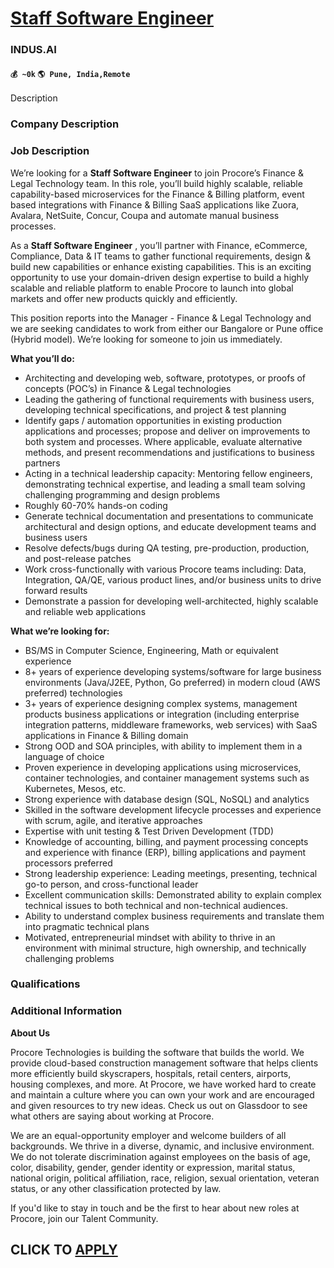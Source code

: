 # [Staff Software Engineer](https://www.remotewlb.com/apply/staff-software-engineer-89089)  
### INDUS.AI  
#### `💰 ~0k` `🌎 Pune, India,Remote`  

Description

### Company Description

### Job Description

We’re looking for a **Staff Software Engineer** to join Procore’s Finance & Legal Technology team. In this role, you’ll build highly scalable, reliable capability-based microservices for the Finance & Billing platform, event based integrations with Finance & Billing SaaS applications like Zuora, Avalara, NetSuite, Concur, Coupa and automate manual business processes.

As a **Staff Software Engineer** , you’ll partner with Finance, eCommerce, Compliance, Data & IT teams to gather functional requirements, design & build new capabilities or enhance existing capabilities. This is an exciting opportunity to use your domain-driven design expertise to build a highly scalable and reliable platform to enable Procore to launch into global markets and offer new products quickly and efficiently.

This position reports into the Manager - Finance & Legal Technology and we are seeking candidates to work from either our Bangalore or Pune office (Hybrid model). We’re looking for someone to join us immediately.

 **What you’ll do:**

  * Architecting and developing web, software, prototypes, or proofs of concepts (POC’s) in Finance & Legal technologies
  * Leading the gathering of functional requirements with business users, developing technical specifications, and project & test planning
  * Identify gaps / automation opportunities in existing production applications and processes; propose and deliver on improvements to both system and processes. Where applicable, evaluate alternative methods, and present recommendations and justifications to business partners
  * Acting in a technical leadership capacity: Mentoring fellow engineers, demonstrating technical expertise, and leading a small team solving challenging programming and design problems
  * Roughly 60-70% hands-on coding
  * Generate technical documentation and presentations to communicate architectural and design options, and educate development teams and business users
  * Resolve defects/bugs during QA testing, pre-production, production, and post-release patches
  * Work cross-functionally with various Procore teams including: Data, Integration, QA/QE, various product lines, and/or business units to drive forward results
  * Demonstrate a passion for developing well-architected, highly scalable and reliable web applications

 **What we’re looking for:**

  * BS/MS in Computer Science, Engineering, Math or equivalent experience
  * 8+ years of experience developing systems/software for large business environments (Java/J2EE, Python, Go preferred) in modern cloud (AWS preferred) technologies 
  * 3+ years of experience designing complex systems, management products business applications or integration (including enterprise integration patterns, middleware frameworks, web services) with SaaS applications in Finance & Billing domain
  * Strong OOD and SOA principles, with ability to implement them in a language of choice
  * Proven experience in developing applications using microservices, container technologies, and container management systems such as Kubernetes, Mesos, etc.
  * Strong experience with database design (SQL, NoSQL) and analytics
  * Skilled in the software development lifecycle processes and experience with scrum, agile, and iterative approaches 
  * Expertise with unit testing & Test Driven Development (TDD)
  * Knowledge of accounting, billing, and payment processing concepts and experience with finance (ERP), billing applications and payment processors preferred
  * Strong leadership experience: Leading meetings, presenting, technical go-to person, and cross-functional leader
  * Excellent communication skills: Demonstrated ability to explain complex technical issues to both technical and non-technical audiences.
  * Ability to understand complex business requirements and translate them into pragmatic technical plans
  * Motivated, entrepreneurial mindset with ability to thrive in an environment with minimal structure, high ownership, and technically challenging problems

### Qualifications

### Additional Information

 **About Us**

Procore Technologies is building the software that builds the world. We provide cloud-based construction management software that helps clients more efficiently build skyscrapers, hospitals, retail centers, airports, housing complexes, and more. At Procore, we have worked hard to create and maintain a culture where you can own your work and are encouraged and given resources to try new ideas. Check us out on Glassdoor to see what others are saying about working at Procore.

We are an equal-opportunity employer and welcome builders of all backgrounds. We thrive in a diverse, dynamic, and inclusive environment. We do not tolerate discrimination against employees on the basis of age, color, disability, gender, gender identity or expression, marital status, national origin, political affiliation, race, religion, sexual orientation, veteran status, or any other classification protected by law.

If you'd like to stay in touch and be the first to hear about new roles at Procore, join our Talent Community.

  
## CLICK TO [APPLY](https://www.remotewlb.com/apply/staff-software-engineer-89089)

